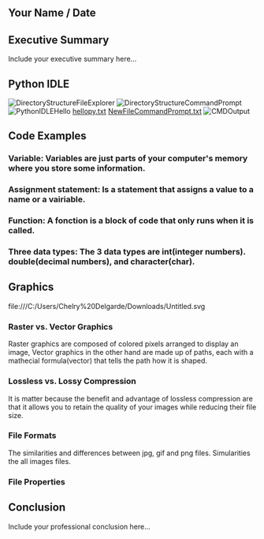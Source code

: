 
## Your Name / Date

## Executive Summary 
Include your executive summary here...

## Python IDLE
![DirectoryStructureFileExplorer](https://user-images.githubusercontent.com/89929757/137834066-bcda9b7a-88f9-40e1-a9c9-f192b20c2188.PNG)
![DirectoryStructureCommandPrompt](https://user-images.githubusercontent.com/89929757/137834854-5148772b-eb0c-46f1-a0be-300b1408d198.PNG)
![PythonIDLEHello](https://user-images.githubusercontent.com/89929757/137832073-9c8fc79b-114b-47e1-b4bf-5bcee801ebd6.PNG)
[hellopy.txt](https://github.com/Schellry/IT1025-1/files/7369655/hellopy.txt)
[NewFileCommandPrompt.txt](https://github.com/Schellry/IT1025-1/files/7369668/NewFileCommandPrompt.txt)
![CMDOutput](https://user-images.githubusercontent.com/89929757/137835000-1fc8bc50-f472-41b1-a993-14053ed2ec98.PNG)

## Code Examples
### Variable: Variables are just parts of your computer's memory where you store some information.
### Assignment statement: Is a statement that assigns a value to a name or a vairiable.
### Function: A fonction is a block of code that only runs when it is called.
### Three data types: The 3 data types are int(integer numbers). double(decimal numbers), and character(char).

## Graphics
file:///C:/Users/Chelry%20Delgarde/Downloads/Untitled.svg

### Raster vs. Vector Graphics
Raster graphics are composed of colored pixels arranged to display an image,  Vector graphics in the other hand are made up of paths,
each with a mathecial  formula(vector) that tells the path how it is shaped.
### Lossless vs. Lossy Compression
It is matter because the benefit and advantage of lossless compression are that it allows you to retain the quality of your images
while reducing their file size.
### File Formats
The similarities and differences between jpg, gif and png files. Simularities the all images files.

### File Properties

## Conclusion

Include your professional conclusion here...
